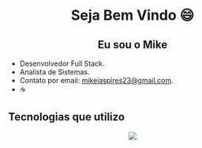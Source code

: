 <div>
<H1 align="center">Seja Bem Vindo  😄</H1>
<h2 align="center"> Eu sou o Mike </h3>
</div>

- Desenvolvedor Full Stack.
- Analista de Sistemas.
- Contato por email: mikeiaspires23@gmail.com.
- ☕
  
##
<div>
  <h2> Tecnologias que utilizo </h2>
  <p align="center">
  <a href="https://skillicons.dev">
    <img src="https://skillicons.dev/icons?i=git,js,ts,python,nodejs,react,docker,mysql,aws,mongodb,kotlin,java,firebase,html,css" />
  </a>
</p>

  </div>
  
